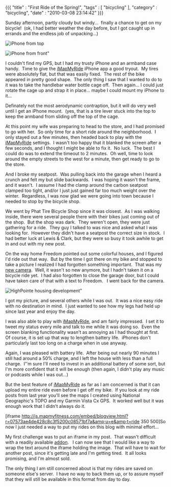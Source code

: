 {{{ "title" : "First Ride of the Spring!", "tags" : [ "bicycling" ], "category" : "bicycling", "date" : "2010-03-08 23:14:42" }}}

Sunday afternoon, partly cloudy but windy...  finally a chance to get on my bicycle!  (ok, I had better weather the day before, but I got caught up in errands and the endless job of unpacking...)

![iPhone from top](/images/blog/2010/03/sdc10171_iphone_top_300.jpg)

![iPhone from front"](/images/blog/2010/03/sdc10170_iphone_front_250.jpg)

I couldn't find my GPS, but I had my trusty iPhone and an armband case handy.  Time to give the [iMapMyRide](http://www.imapmy.com/) iPhone app a good tryout.  My tires were absolutely flat, but that was easily fixed.  The rest of the bike appeared in pretty good shape.  The only thing I saw that I wanted to do to it was to take the handlebar water bottle cage off.  Then again... I could just rotate the cage up and strap it in place... maybe I could mount my iPhone to it...

Definately not the most aerodynamic contraption, but it will do very well until I get an iPhone mount.  (yes, that is a tire lever stuck into the top to keep the armband from sliding off the top of the cage.

At this point my wife was preparing to head to the store, and I had promised to go with her.  So only time for a short ride around the neighborhood.  I only stayed out a few minutes, then headed back to play with the [iMapMyRide](http://www.imapmy.com/) settings.  I wasn't too happy that it blanked the screen after a few seconds, and I thought I might be able to fix it.  No luck.  The best I could do was to extend the timeout to 2 minutes.  Oh well, time to look around the empty streets to the west for a minute, then get ready to go to the store.

And I broke my seatpost.  Was pulling back into the garage when I heard a crunch and felt my but slide backwards.  I was hoping it wasn't the frame, and it wasn't.  I assume I had the clamp around the carbon seatpost clamped too tight, and/or I just just gained far too much weight over the winter.  Regardless, I was now glad we were going into town because I needed to stop by the bicycle shop.

We went by Phat Tire Bicycle Shop since it was closest.  As I was walking inside, there were several people there with their bikes just coming out of the shop.  But the shop was dark.  They weren't open, they were just gathering for a ride.  They guy I talked to was nice and asked what I was looking for.  However they didn't have a seatpost the correct size in stock.  I had better luck at Lewis & Clark, but they were so busy it took awhile to get in and out with my new post.

On the way home Freedom pointed out some colorful houses, and I figured I'd ride out that way.  But by the time I got there on my bike and stopped to take a picture I realized I had forgotten something important.  That was my [new camera](/blog/post/new-camera-for-this-springs-bicycle-rides).  Well, it wasn't so new anymore, but I hadn't taken it on a bicycle ride yet.  I had also forgotten to close the garage door, but I could have taken care of that with a text to Freedom.   I went back for the camera.

![HighPointe housing development"](/images/blog/2010/03/sdc10179_highpointe_600.jpg)

I got my picture, and several others while I was out.  It was a nice easy ride with no destination in mind.  I just wanted to see how my legs had held up since last year and enjoy the day.

I was also able to play with [iMapMyRide](http://www.imapmy.com/), and am fairly impressed.  I set it to tweet my status every mile and talk to me while it was doing so.  Even the screen blanking functionality wasn't as annoying as I had thought at first.  Of course, it is set up that way to lengthen battery life.  iPhones don't particularly last too long on a charge when in use anyway.

Again, I was pleased with battery life.  After being out nearly 90 minutes I still had around a 50% charge, and I left the house with less than a full charge.  I''m sure I'll need to invest in an additional battery of some sort, but I'm more confident that it will be enough (then again, I didn't play any music or podcasts while I was out...)

But the best feature of [iMapMyRide](http://www.imapmy.com/) as far as I am concerned is that it can upload my entire ride even before I get off my bike.  If you look at my ride posts from last year you'll see the maps I created using National Geographic's TOPO and my Garmin Vista Cx GPS.  It worked well but it was enough work that I didn't always do it.

[iframe http://js.mapmyfitness.com/embed/blogview.html?r=07573ae4de428c8c3f5200c08571bf7a&amp;u=e&amp;t=ride 350 500]So now I just needed a way to put my rides on this blog with minimal  effort...

My first challenge was to put an iframe in my post.  That wasn't difficult with a readily available <a href="http://wordpress.org/extend/plugins/embed-iframe/" target="_blank">addon</a>.   I can now see that I would like a way to wrap the text around the iframe holding the image.  That will have to wait for another post, since it's getting late and I'm getting tired.  It all looks promising, and I'm almost sold.

The only thing I am still concerned about is that my rides are saved on someone else's server.  I have no way to back them up, or to assure myself that they will still be available in this format from day to day.